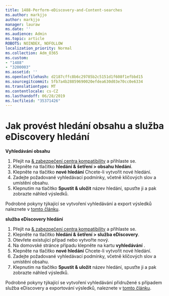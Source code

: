 ```yaml
---
title: 1488-Perform-eDiscovery-and-Content-searches
ms.author: markjjo
author: markjjo
manager: lauraw
ms.date: ''
ms.audience: Admin
ms.topic: article
ROBOTS: NOINDEX, NOFOLLOW
localization_priority: Normal
ms.collection: Adm_O365
ms.custom:
- "1488"
- "3200003"
ms.assetid: ''
ms.openlocfilehash: d2187cffc8b6c29785b2c5151d1f608f1efbbd15
ms.sourcegitcommit: 5fb7a4b28859690020efdea630d03e70cc0e6334
ms.translationtype: MT
ms.contentlocale: cs-CZ
ms.lasthandoff: 06/28/2019
ms.locfileid: "35371426"
---
```

# <a name="how-to-perform-content-searches-and-ediscovery-searches"></a>Jak provést hledání obsahu a služba eDiscovery hledání

**Vyhledávání obsahu**

1. Přejít na [& zabezpečení centra kompatibility](https://protection.office.com) a přihlaste se.
2. Klepněte na tlačítko **hledání & šetření > obsahu hledání**.
3. Klepněte na tlačítko **nové hledání** Chcete-li vytvořit nové hledání.
4. Zadejte požadované vyhledávací podmínky, včetně klíčových slov a umístění obsahu.  
5. Klepnutím na tlačítko **Spustit & uložit** název hledání, spusťte ji a pak zobrazte náhled výsledků.

Podrobné pokyny týkající se vytvoření vyhledávání a export výsledků naleznete v [tomto článku](https://docs.microsoft.com/office365/securitycompliance/content-search).

**služba eDiscovery hledání**

1. Přejít na [& zabezpečení centra kompatibility](https://protection.office.com) a přihlaste se.
2. Klepněte na tlačítko **hledání & šetření > služba eDiscovery**.
3. Otevřete existující případ nebo vytvořte nový.
4. Na domovské stránce případu klepněte na kartu **vyhledávání** .  
5. Klepněte na tlačítko **nové hledání** Chcete-li vytvořit nové hledání.
6. Zadejte požadované vyhledávací podmínky, včetně klíčových slov a umístění obsahu.  
7. Klepnutím na tlačítko **Spustit & uložit** název hledání, spusťte ji a pak zobrazte náhled výsledků.

Podrobné pokyny týkající se vytvoření vyhledávání přidružené s případem služba eDiscovery a exportování výsledků, naleznete v [tomto článku](https://docs.microsoft.com/office365/securitycompliance/ediscovery-cases).